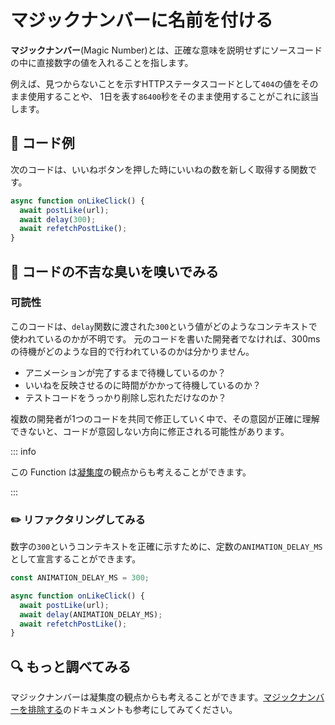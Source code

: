 # マジックナンバーに名前を付ける

<div style="margin-top: 16px">
<Badge type="info" text="可読性" />
</div>

**マジックナンバー**(Magic Number)とは、正確な意味を説明せずにソースコードの中に直接数字の値を入れることを指します。

例えば、見つからないことを示すHTTPステータスコードとして`404`の値をそのまま使用することや、
1日を表す`86400`秒をそのまま使用することがこれに該当します。

## 📝 コード例

次のコードは、いいねボタンを押した時にいいねの数を新しく取得する関数です。

```typescript 3
async function onLikeClick() {
  await postLike(url);
  await delay(300);
  await refetchPostLike();
}
```

## 👃 コードの不吉な臭いを嗅いでみる

### 可読性

このコードは、`delay`関数に渡された`300`という値がどのようなコンテキストで使われているのかが不明です。
元のコードを書いた開発者でなければ、300msの待機がどのような目的で行われているのかは分かりません。

- アニメーションが完了するまで待機しているのか？
- いいねを反映させるのに時間がかかって待機しているのか？
- テストコードをうっかり削除し忘れただけなのか？

複数の開発者が1つのコードを共同で修正していく中で、その意図が正確に理解できないと、コードが意図しない方向に修正される可能性があります。

::: info

この Function は[凝集度](./magic-number-cohesion.md)の観点からも考えることができます。

:::

### ✏️ リファクタリングしてみる

数字の`300`というコンテキストを正確に示すために、定数の`ANIMATION_DELAY_MS`として宣言することができます。

```typescript 1,5
const ANIMATION_DELAY_MS = 300;

async function onLikeClick() {
  await postLike(url);
  await delay(ANIMATION_DELAY_MS);
  await refetchPostLike();
}
```

## 🔍 もっと調べてみる

マジックナンバーは凝集度の観点からも考えることができます。[マジックナンバーを排除する](./magic-number-cohesion.md)のドキュメントも参考にしてみてください。
